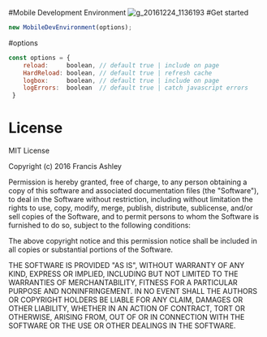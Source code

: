 #Mobile Development Environment
![g_20161224_1136193](https://cloud.githubusercontent.com/assets/12685308/21466968/70e23916-c9d3-11e6-96b4-1f82b9291f35.gif)
#Get started
```javascript
new MobileDevEnvironment(options);
```
#options
```javascript
const options = {
    reload:     boolean, // default true | include on page
    HardReload: boolean, // default true | refresh cache
    logbox:     boolean, // default true | include on page
    logErrors:  boolean  // default true | catch javascript errors
 }
```

# License

MIT License

Copyright (c) 2016 Francis Ashley

Permission is hereby granted, free of charge, to any person obtaining a copy
of this software and associated documentation files (the "Software"), to deal
in the Software without restriction, including without limitation the rights
to use, copy, modify, merge, publish, distribute, sublicense, and/or sell
copies of the Software, and to permit persons to whom the Software is
furnished to do so, subject to the following conditions:

The above copyright notice and this permission notice shall be included in all
copies or substantial portions of the Software.

THE SOFTWARE IS PROVIDED "AS IS", WITHOUT WARRANTY OF ANY KIND, EXPRESS OR
IMPLIED, INCLUDING BUT NOT LIMITED TO THE WARRANTIES OF MERCHANTABILITY,
FITNESS FOR A PARTICULAR PURPOSE AND NONINFRINGEMENT. IN NO EVENT SHALL THE
AUTHORS OR COPYRIGHT HOLDERS BE LIABLE FOR ANY CLAIM, DAMAGES OR OTHER
LIABILITY, WHETHER IN AN ACTION OF CONTRACT, TORT OR OTHERWISE, ARISING FROM,
OUT OF OR IN CONNECTION WITH THE SOFTWARE OR THE USE OR OTHER DEALINGS IN THE
SOFTWARE.
